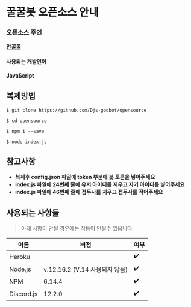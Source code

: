 # 꿀꿀봇 오픈소스 안내

### 오픈소스 주인
**[안꿀꿀](https://github.com/MadeGOD)**

#### 사용되는 개발언어
**JavaScript**

## 복제방법
```
$ git clone https://github.com/Djs-godbot/opensource

$ cd opensource

$ npm i --save

$ node index.js
```
## 참고사항
* **복제후 config.json 파일에 token 부분에 봇 토큰을 넣어주세요**
* **index.js 파일에 24번쩨 줄에 유저 아이디를 지우고 자기 아이디를 넣어주세요**
* **index.js 파일에 46번쩨 줄에 접두사를 지우고 접두사를 적어주세요**

## 사용되는 사항들
> 아래 사항이 안될 경우에는 작동이 안될수 있읍니다.

| 이름       | 버전                          | 여부           |
| ---------- | ---------------------------- | ----------------|
| Heroku     |                              | ✔️               |
| Node.js    | v.12.16.2 (V.14 사용되지 않음)| ✔️               |
| NPM        | 6.14.4                       | ✔️               |
| Discord.js | 12.2.0                       | ✔️               |
